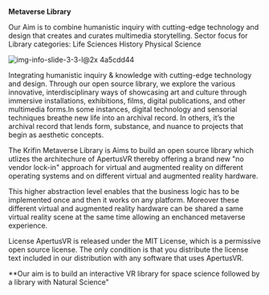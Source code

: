 **Metaverse Library**

Our Aim is to combine humanistic inquiry with cutting-edge technology and design that creates and curates multimedia storytelling.
Sector focus for Library categories:
Life Sciences
History
Physical Science

![img-info-slide-3-3-l@2x 4a5cdd44](https://user-images.githubusercontent.com/121123118/208760876-0c095586-e8a5-4499-a2ba-b913a0869752.jpg)


Integrating humanistic inquiry & knowledge  with cutting-edge technology and design. Through our open source library, we explore the various innovative, interdisciplinary ways of showcasing art and culture through immersive installations, exhibitions, films, digital publications, and other multimedia forms.In some instances, digital technology and sensorial techniques breathe new life into an archival record. In others, it’s the archival record that lends form, substance, and nuance to projects that begin as aesthetic concepts.


The Krifin Metaverse Library is Aims to build an open source library which utlizes the architechure of ApertusVR thereby offering a brand new "no vendor lock-in" approach for virtual and augmented reality on different operating systems and on different virtual and augmented reality hardware.

This higher abstraction level enables that the business logic has to be implemented once and then it works on any platform. Moreover these different virtual and augmented reality hardware can be shared a same virtual reality scene at the same time allowing an enchanced metaverse experience.

License
ApertusVR is released under the MIT License, which is a permissive open source license. The only condition is that you distribute the license text included in our distribution with any software that uses ApertusVR.

**Our aim is to build an interactive VR library for space science followed by a library with Natural Science"

